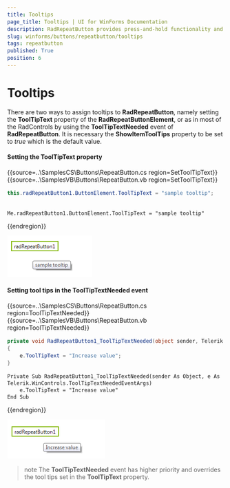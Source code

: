 ```yaml
---
title: Tooltips
page_title: Tooltips | UI for WinForms Documentation
description: RadRepeatButton provides press-and-hold functionality and it is an ideal UI element for allowing users to control an increasing or decreasing value, such as volume or brightness. 
slug: winforms/buttons/repeatbutton/tooltips
tags: repeatbutton
published: True
position: 6 
---
```


# Tooltips

There are two ways to assign tooltips to __RadRepeatButton__, namely setting the __ToolTipText__ property of the __RadRepeatButtonElement__, or as in most of the RadControls by using the __ToolTipTextNeeded__ event of __RadRepeatButton__. It is necessary the __ShowItemToolTips__ property to be set to *true* which is the default value.

#### Setting the ToolTipText property

{{source=..\SamplesCS\Buttons\RepeatButton.cs region=SetToolTipText}} 
{{source=..\SamplesVB\Buttons\RepeatButton.vb region=SetToolTipText}}

````C#
this.radRepeatButton1.ButtonElement.ToolTipText = "sample tooltip";

````
````VB.NET
 
Me.radRepeatButton1.ButtonElement.ToolTipText = "sample tooltip"

````

{{endregion}} 


![buttons-repeatbutton-tooltips 001](images/buttons-repeatbutton-tooltips001.png)

#### Setting tool tips in the ToolTipTextNeeded event

{{source=..\SamplesCS\Buttons\RepeatButton.cs region=ToolTipTextNeeded}} 
{{source=..\SamplesVB\Buttons\RepeatButton.vb region=ToolTipTextNeeded}}

````C#
private void RadRepeatButton1_ToolTipTextNeeded(object sender, Telerik.WinControls.ToolTipTextNeededEventArgs e)
{
    e.ToolTipText = "Increase value";
}

````
````VB.NET
Private Sub RadRepeatButton1_ToolTipTextNeeded(sender As Object, e As Telerik.WinControls.ToolTipTextNeededEventArgs)
    e.ToolTipText = "Increase value"
End Sub

````

{{endregion}} 

![buttons-repeatbutton-tooltips 002](images/buttons-repeatbutton-tooltips002.png)

>note The __ToolTipTextNeeded__ event has higher priority and overrides the tool tips set in the __ToolTipText__ property.


 

